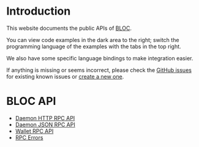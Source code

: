 # Introduction

This website documents the public APIs of [BLOC](https://bloc.money).

You can view code examples in the dark area to the right; switch the programming language of the examples with the tabs in the top right.

We also have some specific language bindings to make integration easier.

If anything is missing or seems incorrect, please check the [GitHub issues](https://github.com/furiousteam/BLOC-wiki/issues) for existing known issues or [create a new one](https://github.com/furiousteam/BLOC-wiki/issues/new).

# BLOC API

* [Daemon HTTP RPC API](daemon-http-rpc-api.md)
* [Daemon JSON RPC API](daemon-json-rpc-api.md)
* [Wallet RPC API](wallet-rpc-api.md)
* [RPC Errors](rpc-api-error-conditions.md)
